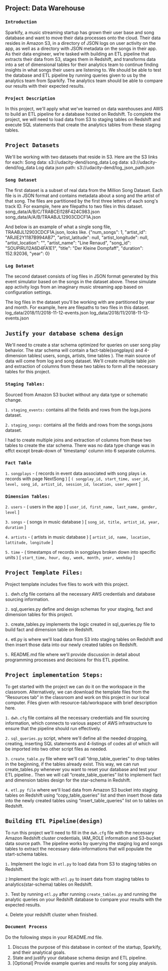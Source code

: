
## Project: Data Warehouse
### `Introduction`
Sparkify, a music streaming startup has grown their user base and song database and want to move their data processes onto the cloud. Their data resides in Amazon S3, in a directory of JSON logs on user activity on the app, as well as a directory with JSON metadata on the songs in their app.
As their data engineer, we’re tasked with building an ETL pipeline that extracts their data from S3, stages them in Redshift, and transforms data into a set of dimensional tables for their analytics team to continue finding insights in what songs their users are listening to. 
We should be able to test the database and ETL pipeline by running queries given to us by the analytics team from Sparkify. The analytics team should be able to compare our results with their expected results.

### `Project Description`
In this project, we'll apply what we've learned on data warehouses and AWS to build an ETL pipeline for a database hosted on Redshift. To complete the project, we will need to load data from S3 to staging tables on Redshift and execute SQL statements that create the analytics tables from these staging tables.

## `Project Datasets`
We'll be working with two datasets that reside in S3. Here are the S3 links for each:
Song data: s3://udacity-dend/song_data
Log data: s3://udacity-dend/log_data
Log data json path: s3://udacity-dend/log_json_path.json




### `Song Dataset`
The first dataset is a subset of real data from the Million Song Dataset. Each file is in JSON format and contains metadata about a song and the artist of that song. The files are partitioned by the first three letters of each song's track ID. For example, here are filepaths to two files in this dataset.
song_data/A/B/C/TRABCEI128F424C983.json
song_data/A/A/B/TRAABJL12903CDCF1A.json

And below is an example of what a single song file, TRAABJL12903CDCF1A.json, looks like.
{"num_songs": 1, "artist_id": "ARJIE2Y1187B994AB7", "artist_latitude": null, "artist_longitude": null, "artist_location": "", "artist_name": "Line Renaud", "song_id": "SOUPIRU12A6D4FA1E1", "title": "Der Kleine Dompfaff", "duration": 152.92036, "year": 0}

### `Log Dataset`
The second dataset consists of log files in JSON format generated by this event simulator based on the songs in the dataset above. These simulate app activity logs from an imaginary music streaming app based on configuration settings.

The log files in the dataset you'll be working with are partitioned by year and month. For example, here are filepaths to two files in this dataset.
log_data/2018/11/2018-11-12-events.json
log_data/2018/11/2018-11-13-events.json

## `Justify your database schema design`
We'll need to create a star schema optimized for queries on user song play behavior. The star schema will contain a fact-table(songplays) and 4-dimension tables( users, songs, artists, time tables ). The main source of data will come from log and song dataset. We'll create multiple table join and extraction of columns from these two tables to form all the necessary tables for this project.

### `Staging Tables:`
Sourced from Amazon S3 bucket without any data type or schematic change.

`1.` `staging_events:` contains all the fields and rows from the logs.jsons dataset. 

`2.` `staging_songs:` contains all the fields and rows from the songs.jsons dataset. 

I had to create multiple joins and extraction of columns from these two tables to create the star schema. There was no data type change was in effct
except break-down of 'timestamp' column into 6 separate columns.

### `Fact Table`
`1.` `songplays` - ( records in event data associated with song plays i.e. records with page NextSong ) [ `( songplay_id, start_time, user_id, level, song_id, artist_id, session_id, location, user_agent` ]

### `Dimension Tables:`
`2.` `users` - ( users in the app ) [ `user_id, first_name, last_name, gender, level` ]

`3.` `songs` - ( songs in music database ) [ `song_id, title, artist_id, year, duration` ]

`4.` `artists` - ( artists in music database ) [ `artist_id, name, location, lattitude, longitude` ]

`5.` `time` - ( timestamps of records in songplays broken down into specific units ) [ `start_time, hour, day, week, month, year, weekday` ]

## `Project Template Files:` 
Project template includes five files to work with this project.

`1.` dwh.cfg file contains all the necessary AWS credentials and database sourcing information.

`2.` sql_queries.py define and design schemas for your staging, fact and dimension tables for this project.

`3.` create_tables.py implements the logic created in sql_queries.py file to build fact and dimension table on Redshift.

`4.` etl.py is where we'll load data from S3 into staging tables on Redshift and then insert those data into our newly created tables on Redshift.

`5.` README.md file where we'll provide discussion in detail about programming processes and decisions for this ETL pipeline.

## `Project implementation Steps:`
To get started with the project we can do it on the workspace in the classroom. Alternatively, we can download the template files from the “Resources tab” in the classroom and work on this project in our local computer. Files given with resource-tab/workspace with brief description here.

`1.`  `dwh.cfg` file contains all the necessary credentials and file sourcing information, which connects to various aspect of AWS infrastructure to ensure that the pipeline should run effectively.

`2.` `sql_queries.py` script, where we'll define all the needed dropping, creating, inserting SQL statements and 4-listings of codes all of which will be imported into two other script files as needed.

`3.` `create_table.py` file where we'll call “drop_table_queries” to drop tables in the beginning, if the tables already exist. This way, we can run create_tables.py whenever you want to reset your database and test your ETL pipeline.. Then we will call “create_table_queries” list to implement fact and dimension tables design for the star-schema in Redshift.

`4.` `etl.py file` where we'll load data from Amazon S3 bucket into staging tables on Redshift using “copy_table_queries” list and then insert those data into the newly created tables using “insert_table_queries” list on to tables on Redshift.


## `Building ETL Pipeline(design)`
To run this project we'll need to fill in the `dwh.cfg` file with the necessary Amazon Redshift cluster credentials, IAM_ROLE information and S3-bucket data source path. The pipeline works by querying the staging log and songs tables to extract the necessary data-informations that will populate the start-schema tables. 

`1.` Implement the logic in `etl.py` to load data from S3 to staging tables on Redshift.

`2`  Implement the logic with `etl.py` to insert data from staging tables to analytics(star-schema) tables on Redshift.

`3.` Test by running `etl.py` after running `create_tables.py` and running the analytic queries on your Redshift database to compare your results with
     the expected results.

`4`. Delete your redshift cluster when finished.

### `Document Process`
Do the following steps in your README.md file.
1. Discuss the purpose of this database in context of the startup, Sparkify, and their analytical goals.
2. State and justify your database schema design and ETL pipeline.
3. [Optional] Provide example queries and results for song play analysis.
